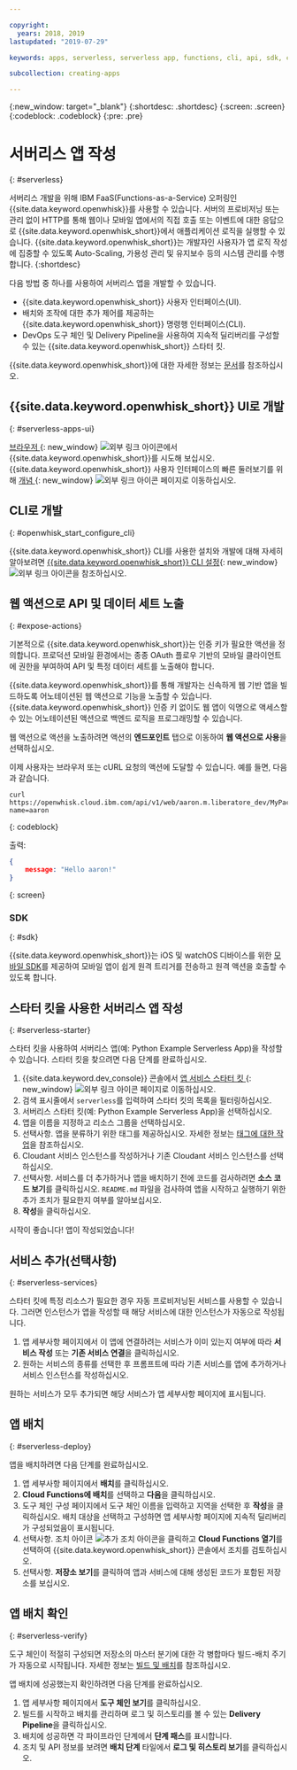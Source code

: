 ```yaml
---

copyright:
  years: 2018, 2019
lastupdated: "2019-07-29"

keywords: apps, serverless, serverless app, functions, cli, api, sdk, create serverless app, serverless app tutorial

subcollection: creating-apps

---
```

{:new_window: target="_blank"}
{:shortdesc: .shortdesc}
{:screen: .screen}
{:codeblock: .codeblock}
{:pre: .pre}

# 서버리스 앱 작성
{: #serverless}

서버리스 개발을 위해 IBM FaaS(Functions-as-a-Service) 오퍼링인 {{site.data.keyword.openwhisk}}를 사용할 수 있습니다. 서버의 프로비저닝 또는 관리 없이 HTTP를 통해 웹이나 모바일 앱에서의 직접 호출 또는 이벤트에 대한 응답으로 {{site.data.keyword.openwhisk_short}}에서 애플리케이션 로직을 실행할 수 있습니다. {{site.data.keyword.openwhisk_short}}는 개발자인 사용자가 앱 로직 작성에 집중할 수 있도록 Auto-Scaling, 가용성 관리 및 유지보수 등의 시스템 관리를 수행합니다.
{:shortdesc}

다음 방법 중 하나를 사용하여 서버리스 앱을 개발할 수 있습니다. 
* {{site.data.keyword.openwhisk_short}} 사용자 인터페이스(UI).
* 배치와 조작에 대한 추가 제어를 제공하는 {{site.data.keyword.openwhisk_short}} 명령행 인터페이스(CLI). 
* DevOps 도구 체인 및 Delivery Pipeline을 사용하여 지속적 딜리버리를 구성할 수 있는 {{site.data.keyword.openwhisk_short}} 스타터 킷. 

{{site.data.keyword.openwhisk_short}}에 대한 자세한 정보는 [문서](/docs/openwhisk?topic=cloud-functions-getting_started)를 참조하십시오.


## {{site.data.keyword.openwhisk_short}} UI로 개발
{: #serverless-apps-ui}

[브라우저 ](https://{DomainName}/functions/actions){: new_window} ![외부 링크 아이콘](../icons/launch-glyph.svg "외부 링크 아이콘")에서 {{site.data.keyword.openwhisk_short}}를 시도해 보십시오. {{site.data.keyword.openwhisk_short}} 사용자 인터페이스의 빠른 둘러보기를 위해 [개념 ](https://{DomainName}/functions/learn){: new_window} ![외부 링크 아이콘](../icons/launch-glyph.svg "외부 링크 아이콘") 페이지로 이동하십시오.

## CLI로 개발
{: #openwhisk_start_configure_cli}

{{site.data.keyword.openwhisk_short}}  CLI를 사용한 설치와 개발에 대해 자세히 알아보려면 [{{site.data.keyword.openwhisk_short}} CLI 설정](https://{DomainName}/functions/cli){: new_window} ![외부 링크 아이콘](../icons/launch-glyph.svg "외부 링크 아이콘")을 참조하십시오.

## 웹 액션으로 API 및 데이터 세트 노출
{: #expose-actions}

기본적으로 {{site.data.keyword.openwhisk_short}}는 인증 키가 필요한 액션을 정의합니다. 프로덕션 모바일 환경에서는 종종 OAuth 플로우 기반의 모바일 클라이언트에 권한을 부여하여 API 및 특정 데이터 세트를 노출해야 합니다.

{{site.data.keyword.openwhisk_short}}를 통해 개발자는 신속하게 웹 기반 앱을 빌드하도록 어노테이션된 웹 액션으로 기능을 노출할 수 있습니다. {{site.data.keyword.openwhisk_short}} 인증 키 없이도 웹 앱이 익명으로 액세스할 수 있는 어노테이션된 액션으로 백엔드 로직을 프로그래밍할 수 있습니다.

웹 액션으로 액션을 노출하려면 액션의 **엔드포인트** 탭으로 이동하여 **웹 액션으로 사용**을 선택하십시오.

이제 사용자는 브라우저 또는 cURL 요청의 액션에 도달할 수 있습니다. 예를 들면, 다음과 같습니다.
```
curl https://openwhisk.cloud.ibm.com/api/v1/web/aaron.m.liberatore_dev/MyPackage/helloWorld.json?name=aaron
```
{: codeblock}

출력:
```json
{
    message: "Hello aaron!"
}
```
{: screen}

### SDK
{: #sdk}

{{site.data.keyword.openwhisk_short}}는 iOS 및 watchOS 디바이스를 위한 [모바일 SDK](/docs/openwhisk?topic=cloud-functions-pkg_mobile_sdk)를 제공하여 모바일 앱이 쉽게 원격 트리거를 전송하고 원격 액션을 호출할 수 있도록 합니다.

## 스타터 킷을 사용한 서버리스 앱 작성
{: #serverless-starter}

스타터 킷을 사용하여 서버리스 앱(예: Python Example Serverless App)을 작성할 수 있습니다. 스타터 킷을 찾으려면 다음 단계를 완료하십시오. 

1. {{site.data.keyword.dev_console}} 콘솔에서 [앱 서비스 스타터 킷 ](https://{DomainName}/developer/appservice/starter-kits){: new_window} ![외부 링크 아이콘](../icons/launch-glyph.svg "외부 링크 아이콘") 페이지로 이동하십시오. 
2. 검색 표시줄에서 `serverless`를 입력하여 스타터 킷의 목록을 필터링하십시오. 
3. 서버리스 스타터 킷(예: Python Example Serverless App)을 선택하십시오. 
4. 앱을 이름을 지정하고 리소스 그룹을 선택하십시오.
5. 선택사항. 앱을 분류하기 위한 태그를 제공하십시오. 자세한 정보는 [태그에 대한 작업](/docs/resources?topic=resources-tag)을 참조하십시오.
6. Cloudant 서비스 인스턴스를 작성하거나 기존 Cloudant 서비스 인스턴스를 선택하십시오. 
7. 선택사항. 서비스를 더 추가하거나 앱을 배치하기 전에 코드를 검사하려면 **소스 코드 보기**를 클릭하십시오. `README.md` 파일을 검사하여 앱을 시작하고 실행하기 위한 추가 조치가 필요한지 여부를 알아보십시오. 
8. **작성**을 클릭하십시오.

시작이 좋습니다! 앱이 작성되었습니다!

## 서비스 추가(선택사항)
{: #serverless-services}

스타터 킷에 특정 리소스가 필요한 경우 자동 프로비저닝된 서비스를 사용할 수 있습니다. 그러면 인스턴스가 앱을 작성할 때 해당 서비스에 대한 인스턴스가 자동으로 작성됩니다.

1. 앱 세부사항 페이지에서 이 앱에 연결하려는 서비스가 이미 있는지 여부에 따라 **서비스 작성** 또는 **기존 서비스 연결**을 클릭하십시오.
2. 원하는 서비스의 종류를 선택한 후 프롬프트에 따라 기존 서비스를 앱에 추가하거나 서비스 인스턴스를 작성하십시오.

원하는 서비스가 모두 추가되면 해당 서비스가 앱 세부사항 페이지에 표시됩니다. 

## 앱 배치
{: #serverless-deploy}

앱을 배치하려면 다음 단계를 완료하십시오.

1. 앱 세부사항 페이지에서 **배치**를 클릭하십시오.
2. **Cloud Functions에 배치**를 선택하고 **다음**을 클릭하십시오.
3. 도구 체인 구성 페이지에서 도구 체인 이름을 입력하고 지역을 선택한 후 **작성**을 클릭하십시오. 배치 대상을 선택하고 구성하면 앱 세부사항 페이지에 지속적 딜리버리가 구성되었음이 표시됩니다.
4. 선택사항. 조치 아이콘 ![추가 조치 아이콘](../icons/action-menu-icon.svg)을 클릭하고 **Cloud Functions 열기**를 선택하여 {{site.data.keyword.openwhisk_short}} 콘솔에서 조치를 검토하십시오. 
5. 선택사항. **저장소 보기**를 클릭하여 앱과 서비스에 대해 생성된 코드가 포함된 저장소를 보십시오. 

## 앱 배치 확인
{: #serverless-verify}

도구 체인이 적절히 구성되면 저장소의 마스터 분기에 대한 각 병합마다 빌드-배치 주기가 자동으로 시작됩니다. 자세한 정보는 [빌드 및 배치](/docs/services/ContinuousDelivery?topic=ContinuousDelivery-deliverypipeline_build_deploy)를 참조하십시오.

앱 배치에 성공했는지 확인하려면 다음 단계를 완료하십시오. 

1. 앱 세부사항 페이지에서 **도구 체인 보기**를 클릭하십시오.
2. 빌드를 시작하고 배치를 관리하며 로그 및 히스토리를 볼 수 있는 **Delivery Pipeline**을 클릭하십시오.
3. 배치에 성공하면 각 파이프라인 단계에서 **단계 패스**를 표시합니다. 
4. 조치 및 API 정보를 보려면 **배치 단계** 타일에서 **로그 및 히스토리 보기**를 클릭하십시오. 
